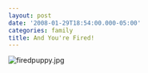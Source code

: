 ```yaml
---
layout: post
date: '2008-01-29T18:54:00.000-05:00'
categories: family
title: And You're Fired!
---
```


![firedpuppy.jpg](firedpuppy.jpg)</a>